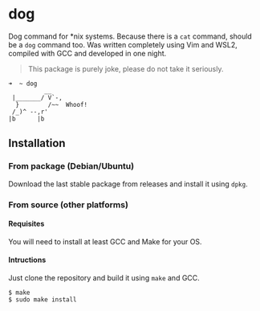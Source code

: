 # dog

Dog command for *nix systems. Because there is a `cat` command, should be a `dog` command too. Was written completely using Vim and WSL2, compiled with GCC and developed in one night.

> This package is purely joke, please do not take it seriously.

```
➜  ~ dog
          __
 |_______/ V`-,
  }        /~~  Whoof!
 /_)^ --,r'
|b      |b
```


## Installation

### From package (Debian/Ubuntu)

Download the last stable package from releases and install it using `dpkg`.

### From source (other platforms)

#### Requisites

You will need to install at least GCC and Make for your OS.

#### Intructions

Just clone the repository and build it using `make` and GCC.

```shell
$ make
$ sudo make install
```
